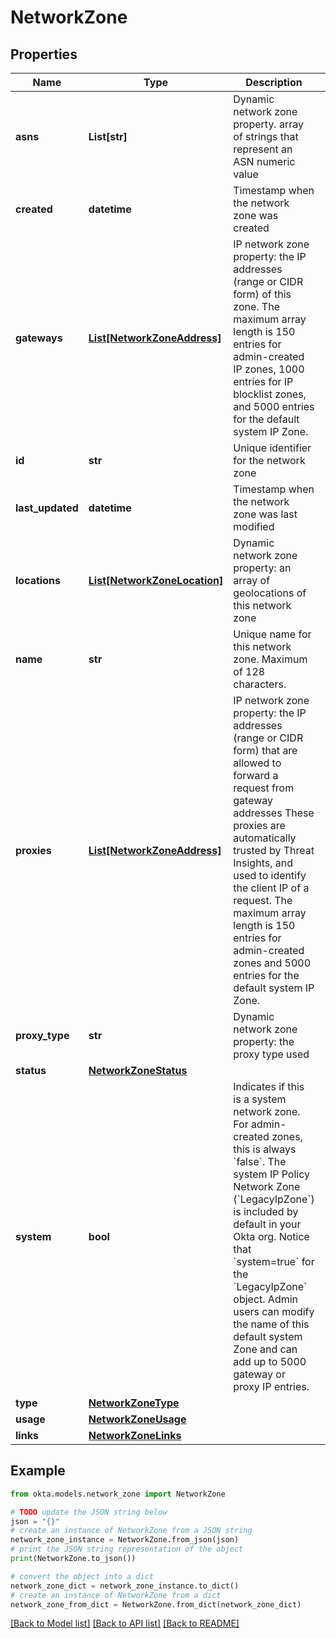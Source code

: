 # NetworkZone


## Properties

Name | Type | Description | Notes
------------ | ------------- | ------------- | -------------
**asns** | **List[str]** | Dynamic network zone property. array of strings that represent an ASN numeric value | [optional] 
**created** | **datetime** | Timestamp when the network zone was created | [optional] [readonly] 
**gateways** | [**List[NetworkZoneAddress]**](NetworkZoneAddress.md) | IP network zone property: the IP addresses (range or CIDR form) of this zone. The maximum array length is 150 entries for admin-created IP zones, 1000 entries for IP blocklist zones, and 5000 entries for the default system IP Zone. | [optional] 
**id** | **str** | Unique identifier for the network zone | [optional] [readonly] 
**last_updated** | **datetime** | Timestamp when the network zone was last modified | [optional] [readonly] 
**locations** | [**List[NetworkZoneLocation]**](NetworkZoneLocation.md) | Dynamic network zone property: an array of geolocations of this network zone | [optional] 
**name** | **str** | Unique name for this network zone. Maximum of 128 characters. | [optional] 
**proxies** | [**List[NetworkZoneAddress]**](NetworkZoneAddress.md) | IP network zone property: the IP addresses (range or CIDR form) that are allowed to forward a request from gateway addresses These proxies are automatically trusted by Threat Insights, and used to identify the client IP of a request. The maximum array length is 150 entries for admin-created zones and 5000 entries for the default system IP Zone. | [optional] 
**proxy_type** | **str** | Dynamic network zone property: the proxy type used | [optional] 
**status** | [**NetworkZoneStatus**](NetworkZoneStatus.md) |  | [optional] 
**system** | **bool** | Indicates if this is a system network zone. For admin-created zones, this is always &#x60;false&#x60;. The system IP Policy Network Zone (&#x60;LegacyIpZone&#x60;) is included by default in your Okta org. Notice that &#x60;system&#x3D;true&#x60; for the &#x60;LegacyIpZone&#x60; object. Admin users can modify the name of this default system Zone and can add up to 5000 gateway or proxy IP entries. | [optional] 
**type** | [**NetworkZoneType**](NetworkZoneType.md) |  | [optional] 
**usage** | [**NetworkZoneUsage**](NetworkZoneUsage.md) |  | [optional] 
**links** | [**NetworkZoneLinks**](NetworkZoneLinks.md) |  | [optional] 

## Example

```python
from okta.models.network_zone import NetworkZone

# TODO update the JSON string below
json = "{}"
# create an instance of NetworkZone from a JSON string
network_zone_instance = NetworkZone.from_json(json)
# print the JSON string representation of the object
print(NetworkZone.to_json())

# convert the object into a dict
network_zone_dict = network_zone_instance.to_dict()
# create an instance of NetworkZone from a dict
network_zone_from_dict = NetworkZone.from_dict(network_zone_dict)
```
[[Back to Model list]](../README.md#documentation-for-models) [[Back to API list]](../README.md#documentation-for-api-endpoints) [[Back to README]](../README.md)



